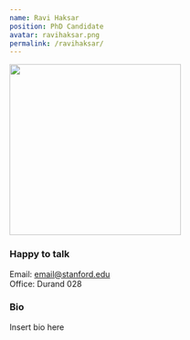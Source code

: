 ```yaml
---
name: Ravi Haksar
position: PhD Candidate
avatar: ravihaksar.png
permalink: /ravihaksar/
---
```


<img width="300" src="{{site.url}}/images/people/{{page.avatar}}" data-action="zoom">

### Happy to talk
Email: email@stanford.edu
<br>
Office: Durand 028


### Bio
Insert bio here